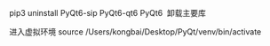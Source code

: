 pip3 uninstall PyQt6-sip PyQt6-qt6 PyQt6  卸载主要库

进入虚拟环境 source /Users/kongbai/Desktop/PyQt/venv/bin/activate